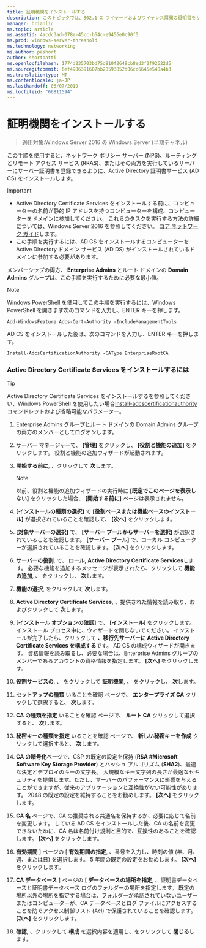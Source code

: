 ```yaml
---
title: 証明機関をインストールする
description: このトピックでは、802.1 X ワイヤードおよびワイヤレス展開の証明書をサーバーのデプロイ ガイドの一部
manager: brianlic
ms.topic: article
ms.assetid: 4acdc3ad-078e-45cc-b54c-e9456e0c90f5
ms.prod: windows-server-threshold
ms.technology: networking
ms.author: pashort
author: shortpatti
ms.openlocfilehash: 1774d235703bd75d810f2649cb8ed3f2f92622d5
ms.sourcegitcommit: 6ef4986391607bb28593852d06cc6645e548a4b3
ms.translationtype: MT
ms.contentlocale: ja-JP
ms.lasthandoff: 06/07/2019
ms.locfileid: "66811594"
---
```

# <a name="install-the-certification-authority"></a>証明機関をインストールする

>適用対象:Windows Server 2016 の Windows Server (半期チャネル)

この手順を使用すると、ネットワーク ポリシー サーバー (NPS)、ルーティングとリモート アクセス サービス (RRAS)、またはその両方を実行しているサーバーにサーバー証明書を登録できるように、Active Directory 証明書サービス (AD CS) をインストールします。  
  
> [!IMPORTANT]  
> -   Active Directory Certificate Services をインストールする前に、コンピューターの名前が静的 IP アドレスを持つコンピューターを構成、コンピューターをドメインに参加してください。 これらのタスクを実行する方法の詳細については、Windows Server 2016 を参照してください。 [コア ネットワーク ガイド](https://technet.microsoft.com/windows-server-docs/networking/core-network-guide/core-network-guide)します。  
> -   この手順を実行するには、AD CS をインストールするコンピューターを Active Directory ドメイン サービス (AD DS) がインストールされているドメインに参加する必要があります。  
  
メンバーシップの両方、 **Enterprise Admins** とルート ドメインの **Domain Admins** グループは、この手順を実行するために必要な最小値。  
  
> [!NOTE]  
> Windows PowerShell を使用してこの手順を実行するには、Windows PowerShell を開きます次のコマンドを入力し、ENTER キーを押します。   
>   
> `Add-WindowsFeature Adcs-Cert-Authority -IncludeManagementTools`  
>   
> AD CS をインストールした後は、次のコマンドを入力し、ENTER キーを押します。  
>   
> `Install-AdcsCertificationAuthority -CAType EnterpriseRootCA`  
  
### <a name="to-install-active-directory-certificate-services"></a>Active Directory Certificate Services をインストールするには  

> [!TIP]
> Active Directory Certificate Services をインストールするを参照してください、Windows PowerShell を使用したい場合[Install-adcscertificationauthority](https://docs.microsoft.com/powershell/module/adcsdeployment/install-adcscertificationauthority?view=win10-ps)コマンドレットおよび省略可能なパラメーター。
  
1.  Enterprise Admins グループとルート ドメインの Domain Admins グループの両方のメンバーとしてログオンします。  
  
2.  サーバー マネージャーで、 **[管理]** をクリックし、 **[役割と機能の追加]** をクリックします。 役割と機能の追加ウィザードが起動されます。  
  
3.  **開始する前に**, 、クリックして **次**します。  
  
    > [!NOTE]  
    > 以前、役割と機能の追加ウィザードの実行時に **[既定でこのページを表示しない]** をクリックした場合、 **[開始する前に]** ページは表示されません。  
  
4.  **[インストールの種類の選択]** で **[役割ベースまたは機能ベースのインストール]** が選択されていることを確認して、 **[次へ]** をクリックします。  
  
5.  **[対象サーバーの選択]** で、 **[サーバー プールからサーバーを選択]** が選択されていることを確認します。 **[サーバー プール]** で、ローカル コンピューターが選択されていることを確認します。 **[次へ]** をクリックします。  
  
6.  **サーバーの役割**, で、 **ロール**,  **Active Directory Certificate Services**します。 必要な機能を追加するメッセージが表示されたら、クリックして **機能の追加**, 、 をクリックし、 **次**します。  
  
7.  **機能の選択**, をクリックして **次**します。  
  
8.  **Active Directory Certificate Services**, 、提供された情報を読み取り、およびクリックして **次**します。  
  
9. **[インストール オプションの確認]** で、 **[インストール]** をクリックします。 インストール プロセス中に、ウィザードを閉じないでください。 インストールが完了したら、クリックして **、移行先サーバーに Active Directory Certificate Services を構成する**です。 AD CS の構成ウィザードが開きます。 資格情報を読み取るし、必要な場合は、Enterprise Admins グループのメンバーであるアカウントの資格情報を指定します。 **[次へ]** をクリックします。  
  
10. **役割サービスの**, 、 をクリックして **証明機関**, 、 をクリックし、 **次**します。  
  
11. **セットアップの種類** いることを確認 ページで、 **エンタープライズ CA** クリックして選択すると、 **次**します。  
  
12. **CA の種類を指定** いることを確認 ページで、 **ルート CA** クリックして選択すると、 **次**します。  
  
13. **秘密キーの種類を指定** いることを確認 ページで、 **新しい秘密キーを作成** クリックして選択すると、 **次**します。  
  
14. **CA の暗号化**ページで、CSP の既定の設定を保持 (**RSA #Microsoft Software Key Storage Provider**) とハッシュ アルゴリズム (**SHA2**)、最適な決定とデプロイのキーの文字長。 大規模なキー文字列の長さが最適なセキュリティを提供します。ただし、サーバーのパフォーマンスに影響を与えることができますが、従来のアプリケーションと互換性がない可能性があります。 2048 の既定の設定を維持することをお勧めします。 **[次へ]** をクリックします。  
  
15. **CA 名** ページで、CA の推奨される共通名を保持するか、必要に応じて名前を変更します。 している AD CS をインストールした後、CA の名前を変更できないために、CA 名は名前付け規則と目的で、互換性のあることを確認します。 **[次へ]** をクリックします。  
  
16. **有効期間** ] ページの [ **有効期間の指定**, 、番号を入力し、時刻の値 (年、月、週、または日) を選択します。 5 年間の既定の設定をお勧めします。 **[次へ]** をクリックします。  
  
17. **CA データベース** ] ページの [ **データベースの場所を指定**, 、証明書データベースと証明書データベース ログのフォルダーの場所を指定します。 既定の場所以外の場所を指定する場合は、フォルダーが承認されていないユーザーまたはコンピューターが、CA データベースとログ ファイルにアクセスすることを防ぐアクセス制御リスト (Acl) で保護されていることを確認します。 **[次へ]** をクリックします。  
  
18. **確認**, 、クリックして **構成** を選択内容を適用し、をクリックして **閉じる**します。  
  


